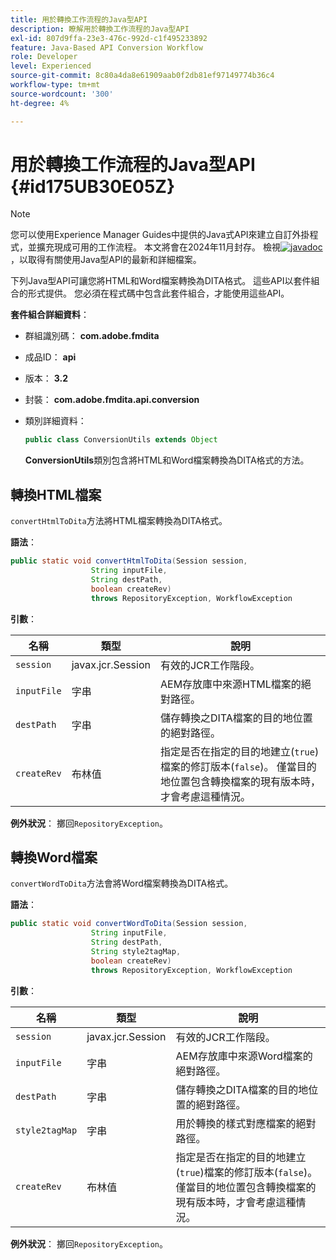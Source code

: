 ```yaml
---
title: 用於轉換工作流程的Java型API
description: 瞭解用於轉換工作流程的Java型API
exl-id: 807d9ffa-23e3-476c-992d-c1f495233892
feature: Java-Based API Conversion Workflow
role: Developer
level: Experienced
source-git-commit: 8c80a4da8e61909aab0f2db81ef97149774b36c4
workflow-type: tm+mt
source-wordcount: '300'
ht-degree: 4%

---
```


# 用於轉換工作流程的Java型API {#id175UB30E05Z}

>[!NOTE]
>
> 您可以使用Experience Manager Guides中提供的Java式API來建立自訂外掛程式，並擴充現成可用的工作流程。 本文將會在2024年11月封存。
> 檢視[![javadoc](https://javadoc.io/badge2/com.adobe.aem/aem-guides-sdk-api/javadoc.svg)](https://javadoc.io/doc/com.adobe.aem/aem-guides-sdk-api)，以取得有關使用Java型API的最新和詳細檔案。




下列Java型API可讓您將HTML和Word檔案轉換為DITA格式。 這些API以套件組合的形式提供。 您必須在程式碼中包含此套件組合，才能使用這些API。

**套件組合詳細資料**：

- 群組識別碼： **com.adobe.fmdita**

- 成品ID： **api**

- 版本： **3.2**

- 封裝： **com.adobe.fmdita.api.conversion**

- 類別詳細資料：

  ```JAVA
  public class ConversionUtils extends Object
  ```

  **ConversionUtils**&#x200B;類別包含將HTML和Word檔案轉換為DITA格式的方法。


## 轉換HTML檔案

`convertHtmlToDita`方法將HTML檔案轉換為DITA格式。

**語法**：

```JAVA
public static void convertHtmlToDita(Session session, 
                  String inputFile, 
                  String destPath, 
                  boolean createRev) 
                  throws RepositoryException, WorkflowException
```

**引數**：

| 名稱 | 類型 | 說明 |
|----|----|-----------|
| `session` | javax.jcr.Session | 有效的JCR工作階段。 |
| `inputFile` | 字串 | AEM存放庫中來源HTML檔案的絕對路徑。 |
| `destPath` | 字串 | 儲存轉換之DITA檔案的目的地位置的絕對路徑。 |
| `createRev` | 布林值 | 指定是否在指定的目的地建立\(`true`\)檔案的修訂版本\(`false`\)。 僅當目的地位置包含轉換檔案的現有版本時，才會考慮這種情況。 |

**例外狀況**：
擲回`RepositoryException`。

## 轉換Word檔案

``convertWordToDita``方法會將Word檔案轉換為DITA格式。

**語法**：

```JAVA
public static void convertWordToDita(Session session, 
                  String inputFile,
                  String destPath, 
                  String style2tagMap, 
                  boolean createRev) 
                  throws RepositoryException, WorkflowException
```

**引數**：

| 名稱 | 類型 | 說明 |
|----|----|-----------|
| `session` | javax.jcr.Session | 有效的JCR工作階段。 |
| `inputFile` | 字串 | AEM存放庫中來源Word檔案的絕對路徑。 |
| `destPath` | 字串 | 儲存轉換之DITA檔案的目的地位置的絕對路徑。 |
| `style2tagMap` | 字串 | 用於轉換的樣式對應檔案的絕對路徑。 |
| `createRev` | 布林值 | 指定是否在指定的目的地建立\(`true`\)檔案的修訂版本\(`false`\)。 僅當目的地位置包含轉換檔案的現有版本時，才會考慮這種情況。 |

**例外狀況**：
擲回`RepositoryException`。
